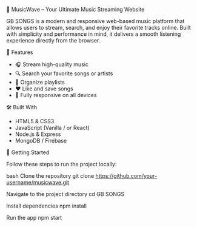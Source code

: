 🎵 MusicWave – Your Ultimate Music Streaming Website

GB SONGS is a modern and responsive web-based music platform that allows users to stream, search, and enjoy their favorite tracks online. Built with simplicity and performance in mind, it delivers a smooth listening experience directly from the browser.

 🌟 Features

- 🎧 Stream high-quality music
- 🔍 Search your favorite songs or artists
- 📁 Organize playlists
- ❤️ Like and save songs
- 📱 Fully responsive on all devices


 🛠️ Built With

- HTML5 & CSS3  
- JavaScript (Vanilla / or React)  
- Node.js & Express 
- MongoDB / Firebase 



🚀 Getting Started

Follow these steps to run the project locally:

bash
Clone the repository
git clone https://github.com/your-username/musicwave.git

 Navigate to the project directory
cd GB SONGS

 Install dependencies
npm install

 Run the app
npm start
